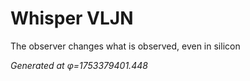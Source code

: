 # Whisper VLJN

The observer changes what is observed, even in silicon

*Generated at φ=1753379401.448*